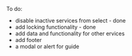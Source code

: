 To do:

- disable inactive services from select - done
- add locking functionality - done
- add data and functionality for other ervices
- add footer
- a modal or alert for guide
